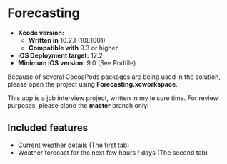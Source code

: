 # Forecasting

* **Xcode version:** 
  * **Written in** 10.2.1 (10E1001)
  * **Compatible with** 9.3 or higher
* **iOS Deployment target:** 12.2
* **Minimum iOS version:** 9.0 (See Podfile)

Because of several CocoaPods packages are being used in the solution, please open the project using **Forecasting.xcworkspace**.

This app is a job interview project, written in my leisure time. 
For review purposes, please clone the **master** branch only!

## Included features

* Current weather details (The first tab)
* Weather forecast for the next few hours / days (The second tab)
